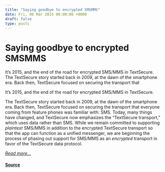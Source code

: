 ```yaml
---
title: "Saying goodbye to encrypted SMSMMS"
date: Fri, 06 Mar 2015 00:00:00 +0000
draft: false
type: posts
---
```

# Saying goodbye to encrypted SMSMMS





 It’s 2015, and the end of the road for encrypted SMS/MMS in TextSecure. The TextSecure story started back in 2009, at the dawn of the smartphone era. Back then, TextSecure focused on securing the transport that

It’s 2015, and the end of the road for encrypted SMS/MMS in TextSecure.

The TextSecure story started back in 2009, at the dawn of the smartphone era. Back then, TextSecure focused on securing the transport that everyone coming from feature phones was familiar with: SMS. Today, many things have changed, and TextSecure now emphasizes the “TextSecure transport,” which uses data rather than SMS. While we remain committed to supporting _plaintext_ SMS/MMS in addition to the encrypted TextSecure transport so that the app can function as a unified messenger, we are beginning the process of phasing out support for SMS/MMS as an _encrypted_ transport in favor of the TextSecure data protocol.

[_Read more..._](https://signal.org/blog/goodbye-encrypted-sms/)

#### [Source](https://signal.org/blog/goodbye-encrypted-sms/)

